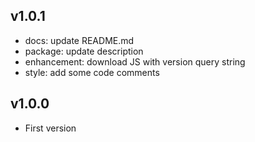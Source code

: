 ## v1.0.1
- docs: update README.md
- package: update description
- enhancement: download JS with version query string
- style: add some code comments

## v1.0.0
- First version
